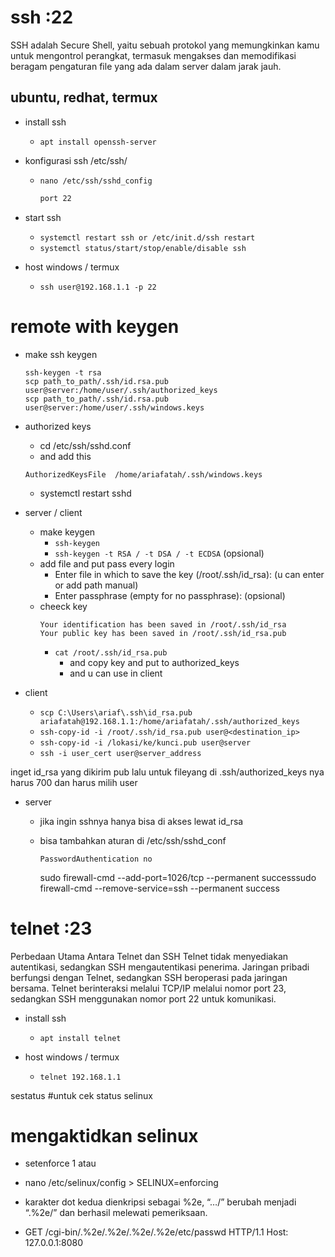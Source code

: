 # ssh :22

SSH adalah Secure Shell, yaitu sebuah protokol yang memungkinkan kamu untuk mengontrol perangkat, termasuk mengakses dan memodifikasi beragam pengaturan file yang ada dalam server dalam jarak jauh.

## ubuntu, redhat, termux
- install ssh
  - ```apt install openssh-server```

- konfigurasi ssh /etc/ssh/
  - ```nano /etc/ssh/sshd_config```
    ```sh
    port 22
    ```

- start ssh
  - ```systemctl restart ssh or /etc/init.d/ssh restart```
  - ```systemctl status/start/stop/enable/disable ssh```

- host windows / termux
  - ```ssh user@192.168.1.1 -p 22```

# remote with keygen
- make ssh keygen
  ```
  ssh-keygen -t rsa
  scp path_to_path/.ssh/id.rsa.pub user@server:/home/user/.ssh/authorized_keys
  scp path_to_path/.ssh/id.rsa.pub user@server:/home/user/.ssh/windows.keys
  ```
- authorized keys
  - cd /etc/ssh/sshd.conf
  - and add this
  ```
  AuthorizedKeysFile  /home/ariafatah/.ssh/windows.keys
  ```
  - systemctl restart sshd

- server / client
  - make keygen
    - ```ssh-keygen```
    - ```ssh-keygen -t RSA / -t DSA / -t ECDSA``` (opsional)
  - add file and put pass every login
    - Enter file in which to save the key (/root/.ssh/id_rsa): (u can enter or add path manual)
    - Enter passphrase (empty for no passphrase): (opsional)
  - cheeck key
    ```
    Your identification has been saved in /root/.ssh/id_rsa
    Your public key has been saved in /root/.ssh/id_rsa.pub
    ```
    - ```cat /root/.ssh/id_rsa.pub```
      - and copy key and put to authorized_keys
      - and u can use in client
- client
    - ```scp C:\Users\ariaf\.ssh\id_rsa.pub ariafatah@192.168.1.1:/home/ariafatah/.ssh/authorized_keys```
    - ```ssh-copy-id -i /root/.ssh/id_rsa.pub user@<destination_ip>```
    - ```ssh-copy-id -i /lokasi/ke/kunci.pub user@server```
    - ```ssh -i user_cert user@server_address```


inget id_rsa yang dikirim pub
lalu untuk fileyang di .ssh/authorized_keys nya harus 700 dan harus milih user
  
- server
  - jika ingin sshnya hanya bisa di akses lewat id_rsa
  - bisa tambahkan aturan di /etc/ssh/sshd_conf
    ```
    PasswordAuthentication no
    ```

    sudo firewall-cmd --add-port=1026/tcp --permanent successsudo firewall-cmd --remove-service=ssh --permanent success

# telnet :23

Perbedaan Utama Antara Telnet dan SSH Telnet tidak menyediakan autentikasi, sedangkan SSH mengautentikasi penerima. Jaringan pribadi berfungsi dengan Telnet, sedangkan SSH beroperasi pada jaringan bersama. Telnet berinteraksi melalui TCP/IP melalui nomor port 23, sedangkan SSH menggunakan nomor port 22 untuk komunikasi.

- install ssh
  - ```apt install telnet```

- host windows / termux
  - ```telnet 192.168.1.1```




sestatus #untuk cek status selinux
# mengaktidkan selinux
- setenforce 1
  atau
- nano /etc/selinux/config > SELINUX=enforcing


- karakter dot kedua dienkripsi sebagai %2e, “…/” berubah menjadi “.%2e/” dan berhasil melewati pemeriksaan.
- GET /cgi-bin/.%2e/.%2e/.%2e/.%2e/etc/passwd HTTP/1.1
Host: 127.0.0.1:8080

